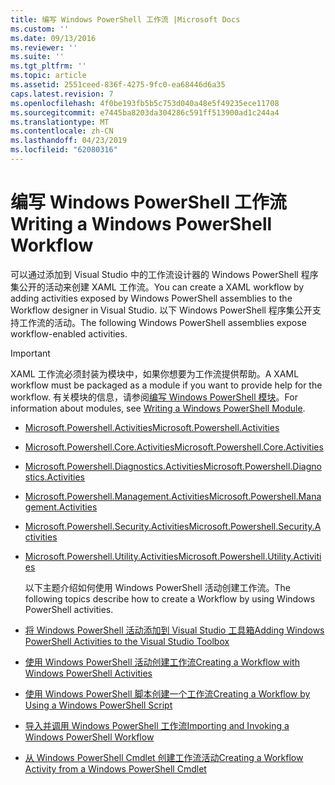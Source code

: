 ```yaml
---
title: 编写 Windows PowerShell 工作流 |Microsoft Docs
ms.custom: ''
ms.date: 09/13/2016
ms.reviewer: ''
ms.suite: ''
ms.tgt_pltfrm: ''
ms.topic: article
ms.assetid: 2551ceed-836f-4275-9fc0-ea68446d6a35
caps.latest.revision: 7
ms.openlocfilehash: 4f0be193fb5b5c753d040a48e5f49235ece11708
ms.sourcegitcommit: e7445ba8203da304286c591ff513900ad1c244a4
ms.translationtype: MT
ms.contentlocale: zh-CN
ms.lasthandoff: 04/23/2019
ms.locfileid: "62080316"
---
```

# <a name="writing-a-windows-powershell-workflow"></a><span data-ttu-id="8a6fa-102">编写 Windows PowerShell 工作流</span><span class="sxs-lookup"><span data-stu-id="8a6fa-102">Writing a Windows PowerShell Workflow</span></span>

<span data-ttu-id="8a6fa-103">可以通过添加到 Visual Studio 中的工作流设计器的 Windows PowerShell 程序集公开的活动来创建 XAML 工作流。</span><span class="sxs-lookup"><span data-stu-id="8a6fa-103">You can create a XAML workflow by adding activities exposed by Windows PowerShell assemblies to the Workflow designer in Visual Studio.</span></span> <span data-ttu-id="8a6fa-104">以下 Windows PowerShell 程序集公开支持工作流的活动。</span><span class="sxs-lookup"><span data-stu-id="8a6fa-104">The following Windows PowerShell assemblies expose workflow-enabled activities.</span></span>

> [!IMPORTANT]
> <span data-ttu-id="8a6fa-105">XAML 工作流必须封装为模块中，如果你想要为工作流提供帮助。</span><span class="sxs-lookup"><span data-stu-id="8a6fa-105">A XAML workflow must be packaged as a module if you want to provide help for the workflow.</span></span> <span data-ttu-id="8a6fa-106">有关模块的信息，请参阅[编写 Windows PowerShell 模块](../module/writing-a-windows-powershell-module.md)。</span><span class="sxs-lookup"><span data-stu-id="8a6fa-106">For information about modules, see [Writing a Windows PowerShell Module](../module/writing-a-windows-powershell-module.md).</span></span>

- [<span data-ttu-id="8a6fa-107">Microsoft.Powershell.Activities</span><span class="sxs-lookup"><span data-stu-id="8a6fa-107">Microsoft.Powershell.Activities</span></span>](/dotnet/api/Microsoft.PowerShell.Activities)

- [<span data-ttu-id="8a6fa-108">Microsoft.Powershell.Core.Activities</span><span class="sxs-lookup"><span data-stu-id="8a6fa-108">Microsoft.Powershell.Core.Activities</span></span>](/dotnet/api/Microsoft.PowerShell.Core.Activities)

- [<span data-ttu-id="8a6fa-109">Microsoft.Powershell.Diagnostics.Activities</span><span class="sxs-lookup"><span data-stu-id="8a6fa-109">Microsoft.Powershell.Diagnostics.Activities</span></span>](/dotnet/api/Microsoft.PowerShell.Diagnostics.Activities)

- [<span data-ttu-id="8a6fa-110">Microsoft.Powershell.Management.Activities</span><span class="sxs-lookup"><span data-stu-id="8a6fa-110">Microsoft.Powershell.Management.Activities</span></span>](/dotnet/api/Microsoft.PowerShell.Management.Activities)

- [<span data-ttu-id="8a6fa-111">Microsoft.Powershell.Security.Activities</span><span class="sxs-lookup"><span data-stu-id="8a6fa-111">Microsoft.Powershell.Security.Activities</span></span>](/dotnet/api/Microsoft.PowerShell.Security.Activities)

- [<span data-ttu-id="8a6fa-112">Microsoft.Powershell.Utility.Activities</span><span class="sxs-lookup"><span data-stu-id="8a6fa-112">Microsoft.Powershell.Utility.Activities</span></span>](/dotnet/api/Microsoft.PowerShell.Utility.Activities)

  <span data-ttu-id="8a6fa-113">以下主题介绍如何使用 Windows PowerShell 活动创建工作流。</span><span class="sxs-lookup"><span data-stu-id="8a6fa-113">The following topics describe how to create a Workflow by using Windows PowerShell activities.</span></span>

- [<span data-ttu-id="8a6fa-114">将 Windows PowerShell 活动添加到 Visual Studio 工具箱</span><span class="sxs-lookup"><span data-stu-id="8a6fa-114">Adding Windows PowerShell Activities to the Visual Studio Toolbox</span></span>](./adding-windows-powershell-activities-to-the-visual-studio-toolbox.md)

- [<span data-ttu-id="8a6fa-115">使用 Windows PowerShell 活动创建工作流</span><span class="sxs-lookup"><span data-stu-id="8a6fa-115">Creating a Workflow with Windows PowerShell Activities</span></span>](./creating-a-workflow-with-windows-powershell-activities.md)

- [<span data-ttu-id="8a6fa-116">使用 Windows PowerShell 脚本创建一个工作流</span><span class="sxs-lookup"><span data-stu-id="8a6fa-116">Creating a Workflow by Using a Windows PowerShell Script</span></span>](./creating-a-workflow-by-using-a-windows-powershell-script.md)

- [<span data-ttu-id="8a6fa-117">导入并调用 Windows PowerShell 工作流</span><span class="sxs-lookup"><span data-stu-id="8a6fa-117">Importing and Invoking a Windows PowerShell Workflow</span></span>](./importing-and-invoking-a-windows-powershell-workflow.md)

- [<span data-ttu-id="8a6fa-118">从 Windows PowerShell Cmdlet 创建工作流活动</span><span class="sxs-lookup"><span data-stu-id="8a6fa-118">Creating a Workflow Activity from a Windows PowerShell Cmdlet</span></span>](./creating-a-workflow-activity-from-a-windows-powershell-cmdlet.md)
